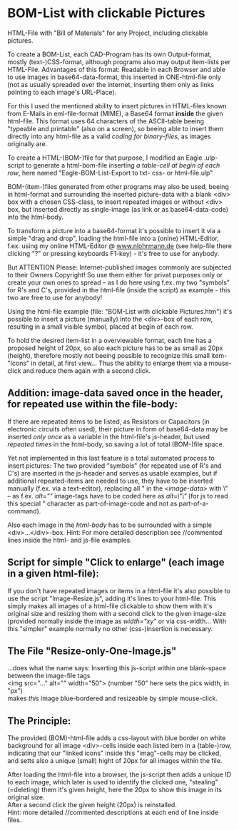 # BOM-List with clickable Pictures
HTML-File with "Bill of Materials" for any Project, including clickable pictures.

To create a BOM-List, each CAD-Program has its own Output-format, mostly (text-)CSS-format, although
programs also may output item-lists per HTML-File. Advantages of this format: Readable in each Browser
and able to use images in base64-data-format, this inserted in ONE-html-file only (not as usually spreaded
over the internet, inserting them only as links pointing to each image's URL-Place).

For this I used the mentioned ability to insert pictures in HTML-files known from E-Mails in eml-file-format
(MIME), a Base64 format **inside** the given html-file. This format uses 64 characters of the ASCII-table
beeing "typeable and printable" (also on a screen), so beeing able to insert them directly into any html-file
as a valid *coding for binary-files*, as images originally are.

To create a HTML-(BOM-)file for that purpose, I modified an Eagle .ulp-script to generate a html-bom-file
inserting *a table-cell at begin of each row*, here named "Eagle-BOM-List-Export to txt- css- or html-file.ulp"  

BOM-(item-)files generated from other programs may also be used, beeing in html-format and
surrounding the inserted picture-data with a blank &lt;div&gt; box with a chosen CSS-class, to insert repeated images
or without &lt;div&gt; box, but inserted directly as single-image (as link or as base64-data-code) into the html-body.

To transform a picture into a base64-format it's possible to insert it via a simple "drag and drop",
loading the html-file into a (onlne) HTML-Editor, f.ex. using my online HTML-Editor @ www.nlohrmann.de
(see help-file there clicking "?" or pressing keyboards F1-key) - it's free to use for anybody.

But ATTENTION Please: Internet-published images commonly are subjected to their Owners Copyright! So use
them either for privat purposes only or create your own ones to spread – as I do here using f.ex. my two
"symbols" for R's and C's, provided in the html-file (inside the script) as example - this two are free to use
for anybody!

Using the html-file example (file: "BOM-List with clickable Pictures.htm") it's possible to insert a picture
(manually) into the &lt;div&gt;-box of each row, resulting in a small visible symbol, placed at begin of each row.

To hold the desired item-list in a overviewable format, each line has a proposed height of 20px, so also
each picture has to be as small as 20px (height), therefore mostly not beeing possible to recognize
this small item-"Icons" in detail, at first view...
Thus the ability to enlarge them via a mouse-click and reduce them again with a second click.

Addition: image-data saved once in the header, for repeated use within the file-body:
---------
If there are repeated items to be listed, as Resistors or Capacitors (in electronic circuits often used),
their picture in form of base64-data may be inserted *only once* as a variable in the html-file's js-header,
but used *repeated times* in the html-body, so saving a lot of total (BOM-)file space.

Yet not implemented in this last feature is a total automated process to insert pictures: The two provided
"symbols" (for repeated use of R's and C's) are inserted in the js-header and serves as usable examples, but 
if additional repeated-items are needed to use, they have to be inserted manually (f.ex. via a text-editor),
replacing all " in the *&lt;image-data&gt;* with \\" – as f.ex. *alt=""* image-tags have to be coded here
as *alt=\\"\\"* (for js to read this special " character as part-of-image-code and not as part-of-a-command).

Also each image in the *html-body* has to be surrounded with a simple &lt;div&gt;...&lt;/div&gt;-box.
Hint: For more detailed description see //commented lines inside the html- and js-file examples.

Script for simple "Click to enlarge" (each image in a given html-file):
-----------------------------------------------------------------------
If you don't have repeated images or items in a html-file it's also possible to use the script
"Image-Resize.js", adding it's lines to your html-file.
This simply makes all images of a html-file clickable to show them with it's original size and resizing
them with a second click to the given image-size (provided normally inside the image as *width=\"xy\"*
or via css-width... With this "simpler" example normally no other (css-)insertion is necessary.

The File "Resize-only-One-Image.js"
-----------------------------------
...does what the name says: Inserting this js-script within one blank-space between the image-file tags  
&lt;img src=\"...\" alt=\"\" width=\"50\"&gt; (number "50" here sets the pics width, in "px")  
makes *this* image blue-bordered and resizeable by simple mouse-click.

The Principle:
--------------
The provided (BOM)-html-file adds a css-layout with blue border on white background for all image &lt;div&gt;-cells
inside each listed item in a (table-)row, indicating that our "linked icons" inside this "imag"-cells may be clicked,
and setts also a unique (small) hight of 20px for all images within the file.

After loading the html-file into a browser, the js-script then adds a unique ID to each image, which later
is used to identify the clicked one, "stealing" (=deleting) them it's given height, here the 20px to show this
image in its original size.  
After a second click the given height (20px) is reinstalled.  
Hint: more detailed //commented descriptions at each end of line inside files.
